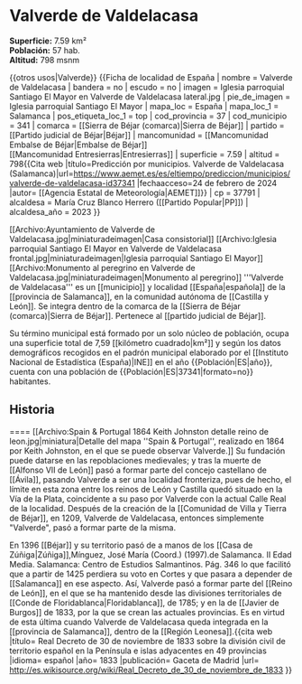 # Valverde de Valdelacasa

**Superficie:** 7.59 km²  
**Población:** 57 hab.  
**Altitud:** 798 msnm  

{{otros usos|Valverde}}
{{Ficha de localidad de España
| nombre = Valverde de Valdelacasa
| bandera = no
| escudo = no
| imagen = Iglesia parroquial Santiago El Mayor en Valverde de Valdelacasa lateral.jpg
| pie_de_imagen = Iglesia parroquial Santiago El Mayor
| mapa_loc = España
| mapa_loc_1 = Salamanca
| pos_etiqueta_loc_1 = top
| cod_provincia = 37
| cod_municipio = 341
| comarca = [[Sierra de Béjar (comarca)|Sierra de Béjar]]
| partido = [[Partido judicial de Béjar|Béjar]]
| mancomunidad = [[Mancomunidad Embalse de Béjar|Embalse de Béjar]]<br />[[Mancomunidad Entresierras|Entresierras]]
| superficie = 7.59
| altitud = 798<ref>{{Cita web |título=Predicción por municipios. Valverde de Valdelacasa (Salamanca)|url=https://www.aemet.es/es/eltiempo/prediccion/municipios/valverde-de-valdelacasa-id37341 |fechaacceso=24 de febrero de 2024 |autor= [[Agencia Estatal de Meteorología|AEMET]]}}</ref>
| cp = 37791
| alcaldesa = María Cruz Blanco Herrero ([[Partido Popular|PP]])
| alcaldesa_año = 2023
}}

[[Archivo:Ayuntamiento de Valverde de Valdelacasa.jpg|miniaturadeimagen|Casa consistorial]]
[[Archivo:Iglesia parroquial Santiago El Mayor en Valverde de Valdelacasa frontal.jpg|miniaturadeimagen|Iglesia parroquial Santiago El Mayor]]
[[Archivo:Monumento al peregrino en Valverde de Valdelacasa.jpg|miniaturadeimagen|Monumento al peregrino]]
'''Valverde de Valdelacasa''' es un [[municipio]] y localidad [[España|española]] de la [[provincia de Salamanca]], en la comunidad autónoma de [[Castilla y León]]. Se integra dentro de la comarca de la [[Sierra de Béjar (comarca)|Sierra de Béjar]]. Pertenece al [[partido judicial de Béjar]].

Su término municipal está formado por un solo núcleo de población, ocupa una superficie total de 7,59&nbsp;[[kilómetro cuadrado|km²]] y según los datos demográficos recogidos en el padrón municipal elaborado por el [[Instituto Nacional de Estadística (España)|INE]] en el año {{Población|ES|año}}, cuenta con una población de {{Población|ES|37341|formato=no}} habitantes.

## Historia

====
[[Archivo:Spain & Portugal 1864 Keith Johnston detalle reino de leon.jpg|miniatura|Detalle del mapa ''Spain & Portugal'', realizado en 1864 por Keith Johnston, en el que se puede observar Valverde.]]
Su fundación puede datarse en las repoblaciones medievales; y tras la muerte de [[Alfonso VII de León]] pasó a formar parte del concejo castellano de [[Ávila]], pasando Valverde a ser una localidad fronteriza, pues de hecho, el límite en esta zona entre los reinos de León y Castilla quedó situado en la Vía de la Plata, coincidente a su paso por Valverde con la actual Calle Real de la localidad. Después de la creación de la [[Comunidad de Villa y Tierra de Béjar]], en 1209, Valverde de Valdelacasa, entonces simplemente "Valverde", pasó a formar parte de la misma.

En 1396 [[Béjar]] y su territorio  pasó de a manos de los [[Casa de Zúñiga|Zúñiga]],<ref>Mínguez, José María (Coord.) (1997).de Salamanca. II Edad Media. Salamanca: Centro de Estudios Salmantinos. Pág. 346</ref> lo que facilitó que  a partir de 1425 perdiera su voto en Cortes y que pasara a depender de [[Salamanca]] en ese aspecto. Así, Valverde pasó a formar parte del [[Reino de León]], en el que se ha mantenido desde las divisiones territoriales de [[Conde de Floridablanca|Floridablanca]], de 1785; y en la de [[Javier de Burgos]] de 1833, por la que se crean las actuales provincias. Es en virtud de esta última cuando Valverde de Valdelacasa queda integrada en la [[provincia de Salamanca]], dentro de la [[Región Leonesa]].<ref>{{cita web |título= Real Decreto de 30 de noviembre de 1833 sobre la división civil de territorio español en la Península e islas adyacentes en 49 provincias |idioma= español |año= 1833 |publicación= Gaceta de Madrid |url= http://es.wikisource.org/wiki/Real_Decreto_de_30_de_noviembre_de_1833 }}</ref>